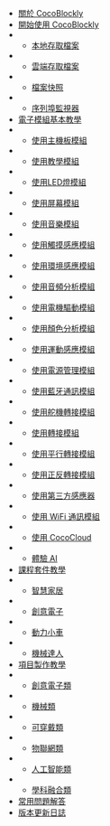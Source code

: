 - [關於 CocoBlockly](index)
- [開始使用 CocoBlockly](/getting-started/info)
- - [本地存取檔案](/getting-started/local-storage)
- - [雲端存取檔案](/getting-started/cloud-storage)
- - [檔案快照](/getting-started/project-snapshot)
- - [序列埠監視器](/getting-started/serial-monitor)
- [電子模組基本教學](/cocomod/overview)
- - [使用主機板模組](/cocomod/main-controller)
- - [使用教學模組](/cocomod/sensor-101)
- - [使用LED燈模組 ](/cocomod/led-matrix)
- - [使用屏幕模組](/cocomod/screen)
- - [使用音樂模組](/cocomod/music)
- - [使用觸摸感應模組](/cocomod/touch)
- - [使用環境感應模組](/cocomod/environment)
- - [使用音頻分析模組](/cocomod/audio-analyzer)
- - [使用電機驅動模組](/cocomod/motor-driver)
- - [使用顏色分析模組](/cocomod/color-analyzer)
- - [使用運動感應模組](/cocomod/motion)
- - [使用電源管理模組](/cocomod/power-management)
- - [使用藍牙通訊模組](/cocomod/bluetooth)
- - [使用舵機轉接模組](/cocomod/servo)
- - [使用轉接模組](/cocomod/hub)
- - [使用平行轉接模組](/cocomod/horizontal-adapter)
- - [使用正反轉接模組](/cocomod/reversed-adapter)
- - [使用第三方感應器](/cocomod/3rd-party)
- - [使用 WiFi 通訊模組](/cocomod/wifi)
- - [使用 CocoCloud](/cocomod/coco-cloud)
- - [體驗 AI](/getting-started/using-ai)
- [課程套件教學](/kit/overview)
- - [智慧家居](/kit/smart-home)
- - [創意電子](/kit/creative-electronics)
- - [動力小車](/kit/robot-car)
- - [機械達人](/kit/robot-arm)
- [項目製作教學](/projects/overview)
- - [創意電子類](/projects/creative-electronics)
- - [機械類](/projects/mechanical-device)
- - [可穿戴類](/projects/wearable-device)
- - [物聯網類](/projects/iot)
- - [人工智能類](/projects/ai)
- - [學科融合類](/projects/interdisciplinary)
- [常用問題解答](faq) 
- [版本更新日誌](changelog) 

